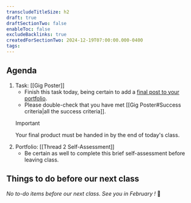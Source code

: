 ```yaml
---
transcludeTitleSize: h2
draft: true
draftSectionTwo: false
enableToc: false
excludeBacklinks: true
createdForSectionTwo: 2024-12-19T07:00:00.000-0400
tags:
---
```

## Agenda
1. Task: [[Gig Poster]]
	- Finish this task today, being certain to add a [final post to your portfolio](https://www.notion.so/lakefieldcs/Thread-2-Day-16-Custom-Gig-Poster-Final-Entry-e60141cc765243aca12ae449ed4e0bfe?pvs=4).
	- Please double-check that you have met [[Gig Poster#Success criteria|all the success criteria]].
	> [!IMPORTANT]
	> Your final product must be handed in by the end of today's class.
2. Portfolio: [[Thread 2 Self-Assessment]]
	- Be certain as well to complete this brief self-assessment before leaving class.

## Things to do before our next class

_No to-do items before our next class. See you in February !_ 🎿
